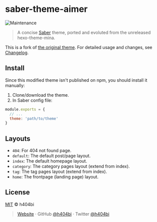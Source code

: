 # saber-theme-aimer

![Maintenance](https://img.shields.io/badge/Maintenance-Scarce-red.svg?style=for-the-badge)

> A concise [Saber](https://saber.land/) theme, ported and evoluted from the unreleased hexo-theme-mina.

This is a fork of [the original theme](https://github.com/h404bi/www.h404bi.com/tree/master/packages/saber-theme-aimer). For detailed usage and changes, see [Changelog](CHANGELOG.md).

## Install

Since this modified theme isn't published on npm, you should install it manually:

1. Clone/download the theme.
2. In Saber config file:

```js
module.exports = {
  // ...
  theme: 'path/to/theme'
}
```

## Layouts

- `404`: For 404 not found page.
- `default`: The default post/page layout.
- `index`: The default homepage layout.
- `category`: The category pages layout (extend from index).
- `tag`: The tag pages layout (extend from index).
- `home`: The frontpage (landing page) layout.

## License

[MIT](./LICENSE) © h404bi

> [Website](https://www.h404bi.com) · GitHub [@h404bi](https://github.com/h404bi) · Twitter [@h404bi](https://twitter.com/h404bi)

